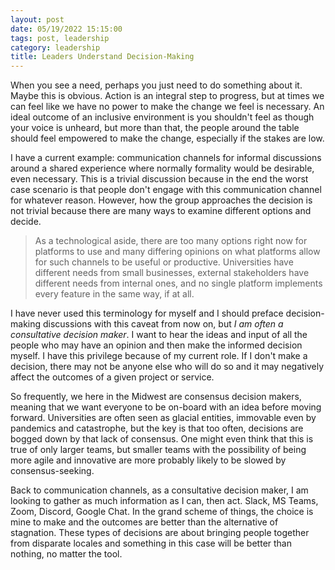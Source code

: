 ```yaml
---
layout: post
date: 05/19/2022 15:15:00
tags: post, leadership
category: leadership
title: Leaders Understand Decision-Making
---
```


When you see a need, perhaps you just need to do something about it. Maybe this is obvious. Action is an integral step to progress, but at times we can feel like we have no power to make the change we feel is necessary. An ideal outcome of an inclusive environment is you shouldn't feel as though your voice is unheard, but more than that, the people around the table should feel empowered to make the change, especially if the stakes are low.

I have a current example: communication channels for informal discussions around a shared experience where normally formality would be desirable, even necessary. This is a trivial discussion because in the end the worst case scenario is that people don't engage with this communication channel for whatever reason. However, how the group approaches the decision is not trivial because there are many ways to examine different options and decide.

> As a technological aside, there are too many options right now for platforms to use and many differing opinions on what platforms allow for such channels to be useful or productive. Universities have different needs from small businesses, external stakeholders have different needs from internal ones, and no single platform implements every feature in the same way, if at all.

I have never used this terminology for myself and I should preface decision-making discussions with this caveat from now on, but *I am often a consultative decision maker*. I want to hear the ideas and input of all the people who may have an opinion and then make the informed decision myself. I have this privilege because of my current role. If I don't make a decision, there may not be anyone else who will do so and it may negatively affect the outcomes of a given project or service.

So frequently, we here in the Midwest are consensus decision makers, meaning that we want everyone to be on-board with an idea before moving forward. Universities are often seen as glacial entities, immovable even by pandemics and catastrophe, but the key is that too often, decisions are bogged down by that lack of consensus. One might even think that this is true of only larger teams, but smaller teams with the possibility of being more agile and innovative are more probably likely to be slowed by consensus-seeking.

Back to communication channels, as a consultative decision maker, I am looking to gather as much information as I can, then act. Slack, MS Teams, Zoom, Discord, Google Chat. In the grand scheme of things, the choice is mine to make and the outcomes are better than the alternative of stagnation. These types of decisions are about bringing people together from disparate locales and something in this case will be better than nothing, no matter the tool.